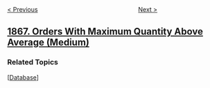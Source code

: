 <!--|This file generated by command(leetcode description); DO NOT EDIT.    |-->
<!--+----------------------------------------------------------------------+-->
<!--|@author    openset <openset.wang@gmail.com>                           |-->
<!--|@link      https://github.com/openset                                 |-->
<!--|@home      https://github.com/openset/leetcode                        |-->
<!--+----------------------------------------------------------------------+-->

[< Previous](../number-of-ways-to-rearrange-sticks-with-k-sticks-visible "Number of Ways to Rearrange Sticks With K Sticks Visible")
　　　　　　　　　　　　　　　　
[Next >](../product-of-two-run-length-encoded-arrays "Product of Two Run-Length Encoded Arrays")

## [1867. Orders With Maximum Quantity Above Average (Medium)](https://leetcode.com/problems/orders-with-maximum-quantity-above-average "")



### Related Topics
  [[Database](../../tag/database/README.md)]
